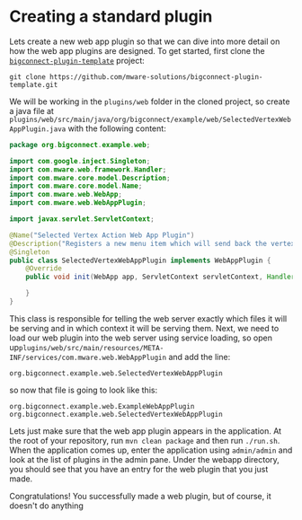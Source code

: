 # Creating a standard plugin

Lets create a new web app plugin so that we can dive into more detail on how the web app plugins are designed. To get started, first clone the [`bigconnect-plugin-template`](https://github.com/mware-solutions/bigconnect-plugin-template) project:

```text
git clone https://github.com/mware-solutions/bigconnect-plugin-template.git
```

We will be working in the `plugins/web` folder in the cloned project, so create a java file at `plugins/web/src/main/java/org/bigconnect/example/web/SelectedVertexWebAppPlugin.java` with the following content:

```java
package org.bigconnect.example.web;

import com.google.inject.Singleton;
import com.mware.web.framework.Handler;
import com.mware.core.model.Description;
import com.mware.core.model.Name;
import com.mware.web.WebApp;
import com.mware.web.WebAppPlugin;

import javax.servlet.ServletContext;

@Name("Selected Vertex Action Web App Plugin")
@Description("Registers a new menu item which will send back the vertex that it was clicked from and call some action on it")
@Singleton
public class SelectedVertexWebAppPlugin implements WebAppPlugin {
    @Override
    public void init(WebApp app, ServletContext servletContext, Handler authenticationHandler) {

    }
}  
```

This class is responsible for telling the web server exactly which files it will be serving and in which context it will be serving them. Next, we need to load our web plugin into the web server using service loading, so open up`plugins/web/src/main/resources/META-INF/services/com.mware.web.WebAppPlugin` and add the line:

`org.bigconnect.example.web.SelectedVertexWebAppPlugin`

so now that file is going to look like this:

`org.bigconnect.example.web.ExampleWebAppPlugin org.bigconnect.example.web.SelectedVertexWebAppPlugin`

Lets just make sure that the web app plugin appears in the application. At the root of your repository, run `mvn clean package` and then run `./run.sh`. When the application comes up, enter the application using `admin/admin` and look at the list of plugins in the admin pane. Under the webapp directory, you should see that you have an entry for the web plugin that you just made. 

Congratulations! You successfully made a web plugin, but of course, it doesn't do anything

